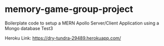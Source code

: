 # memory-game-group-project


Boilerplate code to setup a MERN Apollo Server/Client Application using a Mongo database
Test3

Heroku Link: https://dry-tundra-29489.herokuapp.com/
